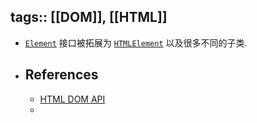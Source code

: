 tags:: [[DOM]], [[HTML]]
---

- [`Element`](https://developer.mozilla.org/zh-CN/docs/Web/API/Element) 接口被拓展为 [`HTMLElement`](https://developer.mozilla.org/zh-CN/docs/Web/API/HTMLElement) 以及很多不同的子类.
- ## References
	- [HTML DOM API](https://developer.mozilla.org/en-US/docs/Web/API/HTML_DOM_API)
	-